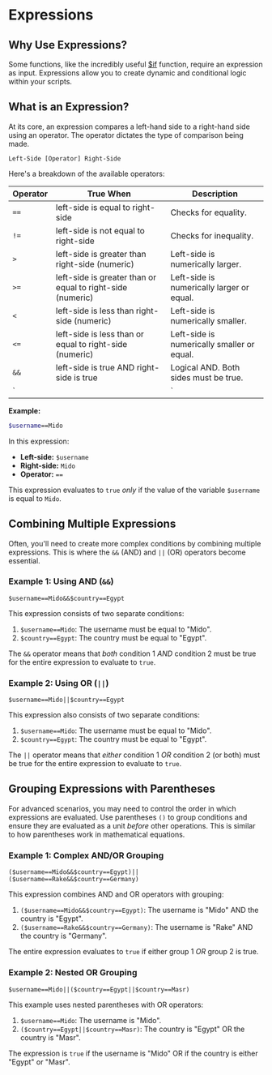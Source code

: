 # Expressions

## Why Use Expressions?

Some functions, like the incredibly useful [$if](../Text/Condition/if.md) function, require an expression as input. Expressions allow you to create dynamic and conditional logic within your scripts.

## What is an Expression?

At its core, an expression compares a left-hand side to a right-hand side using an operator. The operator dictates the type of comparison being made.

```
Left-Side [Operator] Right-Side
```

Here's a breakdown of the available operators:

| Operator | True When                                     | Description                                    |
| -------- | ---------------------------------------------- | ---------------------------------------------- |
| `==`     | left-side is equal to right-side              | Checks for equality.                           |
| `!=`     | left-side is not equal to right-side          | Checks for inequality.                         |
| `>`      | left-side is greater than right-side (numeric) | Left-side is numerically larger.                |
| `>=`     | left-side is greater than or equal to right-side (numeric)| Left-side is numerically larger or equal.       |
| `<`      | left-side is less than right-side (numeric)   | Left-side is numerically smaller.                |
| `<=`     | left-side is less than or equal to right-side (numeric)| Left-side is numerically smaller or equal.       |
| `&&`     | left-side is true AND right-side is true       | Logical AND. Both sides must be true.          |
| `||`     | left-side is true OR right-side is true        | Logical OR. At least one side must be true.   |

**Example:**

```bash
$username==Mido
```

In this expression:

*   **Left-side:** `$username`
*   **Right-side:** `Mido`
*   **Operator:** `==`

This expression evaluates to `true` *only* if the value of the variable `$username` is equal to `Mido`.

## Combining Multiple Expressions

Often, you'll need to create more complex conditions by combining multiple expressions.  This is where the `&&` (AND) and `||` (OR) operators become essential.

### Example 1:  Using AND (`&&`)

```
$username==Mido&&$country==Egypt
```

This expression consists of two separate conditions:

1.  `$username==Mido`:  The username must be equal to "Mido".
2.  `$country==Egypt`: The country must be equal to "Egypt".

The `&&` operator means that *both* condition 1 *AND* condition 2 must be true for the entire expression to evaluate to `true`.

### Example 2: Using OR (`||`)

```
$username==Mido||$country==Egypt
```

This expression also consists of two separate conditions:

1.  `$username==Mido`:  The username must be equal to "Mido".
2.  `$country==Egypt`: The country must be equal to "Egypt".

The `||` operator means that *either* condition 1 *OR* condition 2 (or both) must be true for the entire expression to evaluate to `true`.

## Grouping Expressions with Parentheses

For advanced scenarios, you may need to control the order in which expressions are evaluated. Use parentheses `()` to group conditions and ensure they are evaluated as a unit *before* other operations. This is similar to how parentheses work in mathematical equations.

### Example 1: Complex AND/OR Grouping

```
($username==Mido&&$country==Egypt)||($username==Rake&&$country==Germany)
```

This expression combines AND and OR operators with grouping:

1.  `($username==Mido&&$country==Egypt)`:  The username is "Mido" AND the country is "Egypt".
2.  `($username==Rake&&$country==Germany)`: The username is "Rake" AND the country is "Germany".

The entire expression evaluates to `true` if either group 1 *OR* group 2 is true.

### Example 2: Nested OR Grouping

```
$username==Mido||($country==Egypt||$country==Masr)
```

This example uses nested parentheses with OR operators:

1.  `$username==Mido`: The username is "Mido".
2.  `($country==Egypt||$country==Masr)`: The country is "Egypt" OR the country is "Masr".

The expression is `true` if the username is "Mido" OR if the country is either "Egypt" or "Masr".